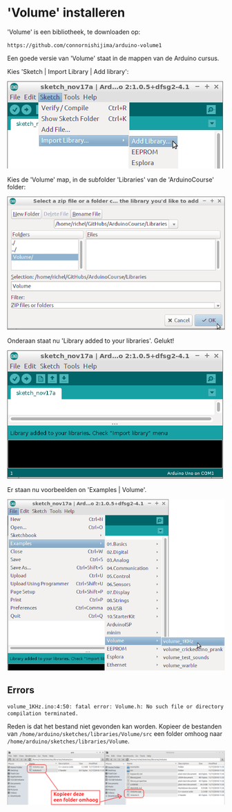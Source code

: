 # 'Volume' installeren

'Volume' is een bibliotheek, te downloaden op:

```
https://github.com/connornishijima/arduino-volume1
```

Een goede versie van 'Volume' staat in de mappen van de Arduino cursus.

Kies 'Sketch | Import Library | Add library':

![Kies 'Sketch | Import Library | Add library'](Volume_add_libary.png)

Kies de 'Volume' map, in de subfolder 'Libraries' van de 'ArduinoCourse' folder:

![Kies ArduinoCourse/Libraries/ArduinoCourse](Volume_install_folder.png)

Onderaan staat nu 'Library added to your libraries'. Gelukt!

![Gelukt!](Volume_installeren_gelukt.png)

Er staan nu voorbeelden on 'Examples | Volume'.

![Volume voorbeelden](Volume_voorbeelden.png)

## Errors

```
volume_1KHz.ino:4:50: fatal error: Volume.h: No such file or directory
compilation terminated.
```

Reden is dat het bestand niet gevonden kan worden.
Kopieer de bestanden van `/home/arduino/sketches/libraries/Volume/src`
een folder omhoog naar `/home/arduino/sketches/libraries/Volume`.

![Bild](Volume_in_de_juiste_folder_kopieeren.png)

